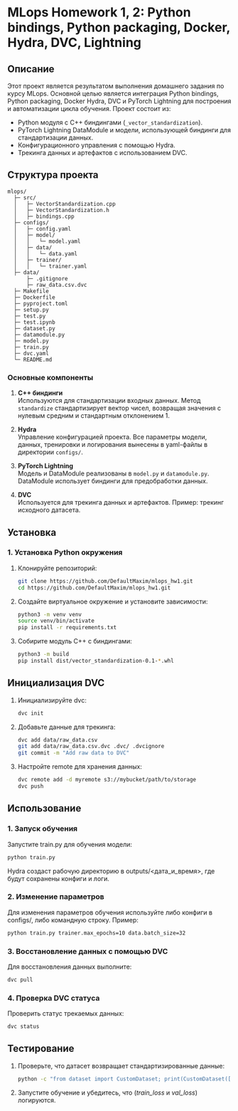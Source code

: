 # MLops Homework 1, 2: Python bindings, Python packaging, Docker, Hydra, DVC, Lightning

## Описание

Этот проект является результатом выполнения домашнего задания по курсу MLops. Основной целью является интеграция Python bindings, Python packaging, Docker Hydra, DVC и PyTorch Lightning для построения и автоматизации цикла обучения. Проект состоит из:
- Python модуля с C++ биндингами (`_vector_standardization`).
- PyTorch Lightning DataModule и модели, использующей биндинги для стандартизации данных.
- Конфигурационного управления с помощью Hydra.
- Трекинга данных и артефактов с использованием DVC.

## Структура проекта
```
mlops/
  ├─ src/
  │   ├─ VectorStandardization.cpp
  │   ├─ VectorStandardization.h
  │   ├─ bindings.cpp
  ├─ configs/
  │   ├─ config.yaml
  │   ├─ model/
  │   │   └─ model.yaml
  │   ├─ data/
  │   │   └─ data.yaml
  │   ├─ trainer/
  │   │   └─ trainer.yaml
  ├─ data/
      ├─ .gitignore
      ├─ raw_data.csv.dvc
  ├─ Makefile
  ├─ Dockerfile
  ├─ pyproject.toml
  ├─ setup.py
  ├─ test.py
  ├─ test.ipynb
  ├─ dataset.py
  ├─ datamodule.py
  ├─ model.py
  ├─ train.py
  ├─ dvc.yaml
  └─ README.md
```

### Основные компоненты

1. **C++ биндинги**  
   Используются для стандартизации входных данных. Метод `standardize` стандартизирует вектор чисел, возвращая значения с нулевым средним и стандартным отклонением 1.

2. **Hydra**  
   Управление конфигурацией проекта. Все параметры модели, данных, тренировки и логирования вынесены в yaml-файлы в директории `configs/`.

3. **PyTorch Lightning**  
   Модель и DataModule реализованы в `model.py` и `datamodule.py`. DataModule использует биндинги для предобработки данных.

4. **DVC**  
   Используется для трекинга данных и артефактов. Пример: трекинг исходного датасета.

## Установка

### 1. Установка Python окружения

1. Клонируйте репозиторий:
     ```bash
     git clone https://github.com/DefaultMaxim/mlops_hw1.git
     cd https://github.com/DefaultMaxim/mlops_hw1.git
     ```
2. Создайте виртуальное окружение и установите зависимости:
      ```bash
      python3 -m venv venv
      source venv/bin/activate
      pip install -r requirements.txt
      ```
3. Собирите модуль С++ с биндингами:
     ```bash
     python3 -m build
     pip install dist/vector_standardization-0.1-*.whl
     ```
   
## Инициализация DVC
1. Инициализируйте dvc:
     ```bash
     dvc init
     ```
2. Добавьте данные для трекинга:
    ```bash
    dvc add data/raw_data.csv
    git add data/raw_data.csv.dvc .dvc/ .dvcignore
    git commit -m "Add raw data to DVC"
    ```
3. Настройте remote для хранения данных:
    ```bash
    dvc remote add -d myremote s3://mybucket/path/to/storage
    dvc push
    ```
   
## Использование

### 1. Запуск обучения

Запустите train.py для обучения модели:
  ```bash
  python train.py
  ```
Hydra создаст рабочую директорию в outputs/<дата_и_время>, где будут сохранены конфиги и логи.

### 2. Изменение параметров
Для изменения параметров обучения используйте либо конфиги в configs/, либо командную строку. Пример:
  ```bash
  python train.py trainer.max_epochs=10 data.batch_size=32
  ```

### 3. Восстановление данных с помощью DVC
Для восстановления данных выполните:
  ```bash
  dvc pull
  ```

### 4. Проверка DVC статуса
Проверить статус трекаемых данных:
  ```bash
  dvc status
  ```

## Тестирование
1. Проверьте, что датасет возвращает стандартизированные данные:
   ```bash
   python -c "from dataset import CustomDataset; print(CustomDataset([[1.0,2.0,3.0]]).__getitem__(0))"
    ```
2. Запустите обучение и убедитесь, что (_train_loss_ и _val_loss_) логируются.
